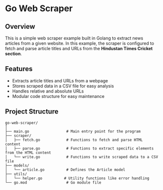 # Go Web Scraper

## Overview
This is a simple web scraper example built in Golang to extract news articles from a given website. In this example, the scraper is configured to fetch and parse article titles and URLs from the **Hindustan Times Cricket section**.

## Features
- Extracts article titles and URLs from a webpage
- Stores scraped data in a CSV file for easy analysis
- Handles relative and absolute URLs
- Modular code structure for easy maintenance

## Project Structure
```
go-web-scraper/
│
├── main.go                 # Main entry point for the program
├── scraper/
│   ├── fetch.go            # Functions to fetch and parse HTML content
│   ├── parse.go            # Functions to extract specific elements from the HTML content
│   └── write.go            # Functions to write scraped data to a CSV file
├── models/
│   └── article.go          # Defines the Article model
├── utils/
│   └── helper.go          # Utility functions like error handling
└── go.mod                  # Go module file
```
